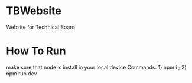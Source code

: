 # TBWebsite
Website for Technical Board 

# How To Run 

make sure that node is install in your local device 
Commands: 
    1) npm i ;
    2) npm run dev 
